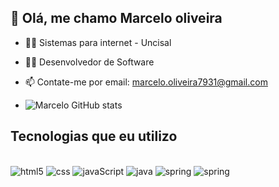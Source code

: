 ## 👋 Olá, me chamo Marcelo oliveira

- 👨‍🎓 Sistemas para internet - Uncisal
- 👨‍💻 Desenvolvedor de Software
- 📫 Contate-me por email: marcelo.oliveira7931@gmail.com

- ![Marcelo GitHub stats](https://github-readme-stats.vercel.app/api?username=marcelo783&show_icons=true&theme=dracula)

## Tecnologias que eu utilizo
<div style='display: inline_block'><br/>
  <img aling="center" alt=html5 src="https://img.shields.io/badge/HTML5-E34F26?style=for-the-badge&logo=html5&logoColor=white"/>
   <img aling="center" alt=css src="https://img.shields.io/badge/CSS3-1572B6?style=for-the-badge&logo=css3&logoColor=white"/>
   <img aling="center" alt=javaScript src="https://img.shields.io/badge/JavaScript-323330?style=for-the-badge&logo=javascript&logoColor=F7DF1E"/>
    <img aling="center" alt=java src="https://img.shields.io/badge/Java-ED8B00?style=for-the-badge&logo=openjdk&logoColor=white"/>
     <img aling="center" alt=spring src="https://img.shields.io/badge/React-20232A?style=for-the-badge&logo=react&logoColor=61DAFB"/>
     <img aling="center" alt=spring src="https://img.shields.io/badge/Node.js-43853D?style=for-the-badge&logo=node.js&logoColor=white"/>
   
  
</div>
